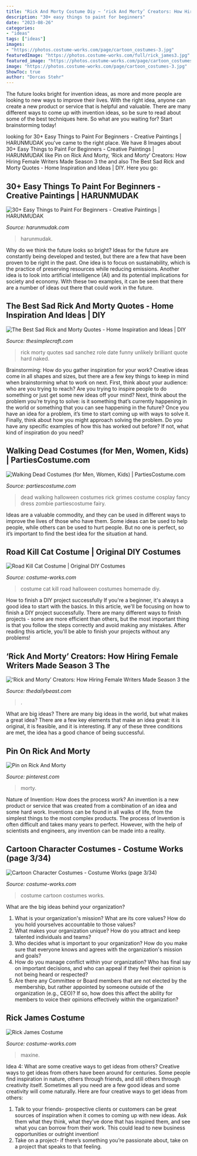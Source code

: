 ```yaml
---
title: "Rick And Morty Costume Diy ~ ‘rick And Morty’ Creators: How Hiring Female Writers Made Season 3 The"
description: "30+ easy things to paint for beginners"
date: "2023-08-26"
categories:
- "ideas"
tags: ["ideas"]
images:
- "https://photos.costume-works.com/page/cartoon_costumes-3.jpg"
featuredImage: "https://photos.costume-works.com/full/rick_james3.jpg"
featured_image: "https://photos.costume-works.com/page/cartoon_costumes-3.jpg"
image: "https://photos.costume-works.com/page/cartoon_costumes-3.jpg"
ShowToc: true
author: "Dorcas Stehr"
---
```



The future looks bright for invention ideas, as more and more people are looking to new ways to improve their lives. With the right idea, anyone can create a new product or service that is helpful and valuable. There are many different ways to come up with invention ideas, so be sure to read about some of the best techniques here. So what are you waiting for? Start brainstorming today!

	

		
looking for 30+ Easy Things to Paint For Beginners - Creative Paintings | HARUNMUDAK you've came to the right place. We have 8 Images about 30+ Easy Things to Paint For Beginners - Creative Paintings | HARUNMUDAK like Pin on Rick And Morty, ‘Rick and Morty’ Creators: How Hiring Female Writers Made Season 3 the and also The Best Sad Rick and Morty Quotes - Home Inspiration and Ideas | DIY. Here you go:
		
    
## 30+ Easy Things To Paint For Beginners - Creative Paintings | HARUNMUDAK

<img loading=lazy src="https://harunmudak.com/wp-content/uploads/2020/05/things-to-paint-easy-for-beginners-2-768x918.jpeg" onerror="this.onerror=null;this.src='https://tse1.mm.bing.net/th?id=OIP.iKYy483vMwmdVh4pGK7hswHaI2&amp;pid=15.1';" alt="30+ Easy Things to Paint For Beginners - Creative Paintings | HARUNMUDAK">

_Source: harunmudak.com_

>harunmudak. 

	

Why do we think the future looks so bright?
Ideas for the future are constantly being developed and tested, but there are a few that have been proven to be right in the past. One idea is to focus on sustainability, which is the practice of preserving resources while reducing emissions. Another idea is to look into artificial intelligence (AI) and its potential implications for society and economy. With these two examples, it can be seen that there are a number of ideas out there that could work in the future.

    
## The Best Sad Rick And Morty Quotes - Home Inspiration And Ideas | DIY

<img loading=lazy src="https://thesimplecraft.com/wp-content/uploads/2019/08/sad-rick-and-morty-quotes-fresh-12-best-images-about-rick-and-morty-on-pinterest-of-sad-rick-and-morty-quotes.jpg" onerror="this.onerror=null;this.src='https://tse2.mm.bing.net/th?id=OIP.mZHzT0sSxK3s0z0xH3QKGgHaFj&amp;pid=15.1';" alt="The Best Sad Rick and Morty Quotes - Home Inspiration and Ideas | DIY">

_Source: thesimplecraft.com_

>rick morty quotes sad sanchez role date funny unlikely brilliant quote hard naked. 

	

Brainstorming: How do you gather inspiration for your work?
Creative ideas come in all shapes and sizes, but there are a few key things to keep in mind when brainstorming what to work on next. First, think about your audience: who are you trying to reach? Are you trying to inspire people to do something or just get some new ideas off your mind? Next, think about the problem you’re trying to solve: is it something that’s currently happening in the world or something that you can see happening in the future? Once you have an idea for a problem, it’s time to start coming up with ways to solve it. Finally, think about how you might approach solving the problem. Do you have any specific examples of how this has worked out before? If not, what kind of inspiration do you need?

    
## Walking Dead Costumes (for Men, Women, Kids) | PartiesCostume.com

<img loading=lazy src="http://www.partiescostume.com/wp-content/uploads/2016/02/Rick-Walking-Dead-Costume.jpg" onerror="this.onerror=null;this.src='https://tse1.mm.bing.net/th?id=OIP.wkzCWqxld-VoH9KB_Gy7xwHaJ4&amp;pid=15.1';" alt="Walking Dead Costumes (for Men, Women, Kids) | PartiesCostume.com">

_Source: partiescostume.com_

>dead walking halloween costumes rick grimes costume cosplay fancy dress zombie partiescostume fairy. 

	

Ideas are a valuable commodity, and they can be used in different ways to improve the lives of those who have them. Some ideas can be used to help people, while others can be used to hurt people. But no one is perfect, so it’s important to find the best idea for the situation at hand.

    
## Road Kill Cat Costume | Original DIY Costumes

<img loading=lazy src="https://photos.costume-works.com/full/road_kill_cat.jpg" onerror="this.onerror=null;this.src='https://tse4.mm.bing.net/th?id=OIP.3W-vtEkiz_W1i-gvLJ2iWgHaKk&amp;pid=15.1';" alt="Road Kill Cat Costume | Original DIY Costumes">

_Source: costume-works.com_

>costume cat kill road halloween costumes homemade diy. 

	

How to finish a DIY project successfully
If you're a beginner, it's always a good idea to start with the basics. In this article, we'll be focusing on how to finish a DIY project successfully. There are many different ways to finish projects - some are more efficient than others, but the most important thing is that you follow the steps correctly and avoid making any mistakes. After reading this article, you'll be able to finish your projects without any problems!

    
## ‘Rick And Morty’ Creators: How Hiring Female Writers Made Season 3 The

<img loading=lazy src="http://img.thedailybeast.com/image/upload/v1501149756/170726-leon-rick-morty-tease2_ko0dug.jpg" onerror="this.onerror=null;this.src='https://tse2.mm.bing.net/th?id=OIP.0cOBTCmOdq8OPOcztKldpAHaEK&amp;pid=15.1';" alt="‘Rick and Morty’ Creators: How Hiring Female Writers Made Season 3 the">

_Source: thedailybeast.com_

>. 

	

What are big ideas?
There are many big ideas in the world, but what makes a great idea? There are a few key elements that make an idea great: it is original, it is feasible, and it is interesting. If any of these three conditions are met, the idea has a good chance of being successful.

    
## Pin On Rick And Morty

<img loading=lazy src="https://i.pinimg.com/originals/dd/7f/98/dd7f984f371ed28d9d83f1c0ce1d481a.jpg" onerror="this.onerror=null;this.src='https://tse3.mm.bing.net/th?id=OIP.SPdvA4GoL___HsWlkrk-GQHaLL&amp;pid=15.1';" alt="Pin on Rick And Morty">

_Source: pinterest.com_

>morty. 

	

Nature of Invention: How does the process work?
An invention is a new product or service that was created from a combination of an idea and some hard work. Inventions can be found in all walks of life, from the simplest things to the most complex products. The process of Invention is often difficult and takes many years to perfect. However, with the help of scientists and engineers, any invention can be made into a reality.

    
## Cartoon Character Costumes - Costume Works (page 3/34)

<img loading=lazy src="https://photos.costume-works.com/page/cartoon_costumes-3.jpg" onerror="this.onerror=null;this.src='https://tse3.mm.bing.net/th?id=OIP.9KopQwCeCEzvvJ9u6_XyswHaQt&amp;pid=15.1';" alt="Cartoon Character Costumes - Costume Works (page 3/34)">

_Source: costume-works.com_

>costume cartoon costumes works. 

	

What are the big ideas behind your organization?
1. What is your organization's mission? What are its core values? How do you hold yourselves accountable to those values?
2. What makes your organization unique? How do you attract and keep talented individuals and teams?
3. Who decides what is important to your organization? How do you make sure that everyone knows and agrees with the organization's mission and goals?
4. How do you manage conflict within your organization? Who has final say on important decisions, and who can appeal if they feel their opinion is not being heard or respected?
5. Are there any Committee or Board members that are not elected by the membership, but rather appointed by someone outside of the organization (e.g., CEO)? If so, how does this affect the ability for members to voice their opinions effectively within the organization?

    
## Rick James Costume

<img loading=lazy src="https://photos.costume-works.com/full/rick_james3.jpg" onerror="this.onerror=null;this.src='https://tse1.mm.bing.net/th?id=OIP.lagSb8Xqco0m32gQK4ATZwHaPP&amp;pid=15.1';" alt="Rick James Costume">

_Source: costume-works.com_

>maxine. 

	

Idea 4: What are some creative ways to get ideas from others?
Creative ways to get ideas from others have been around for centuries. Some people find inspiration in nature, others through friends, and still others through creativity itself. Sometimes all you need are a few good ideas and some creativity will come naturally. Here are four creative ways to get ideas from others: 
1) Talk to your friends- prospective clients or customers can be great sources of inspiration when it comes to coming up with new ideas. Ask them what they think, what they’ve done that has inspired them, and see what you can borrow from their work. This could lead to new business opportunities or outright invention! 
2) Take on a project- if there’s something you’re passionate about, take on a project that speaks to that feeling.

